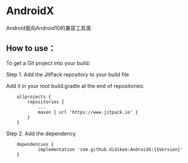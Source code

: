 # AndroidX
Android面向Android10的兼容工具类

## How to use：
To get a Git project into your build:

Step 1. Add the JitPack repository to your build file

Add it in your root build.gradle at the end of repositories:
```
	allprojects {
		repositories {
			...
			maven { url 'https://www.jitpack.io' }
		}
	}
```
Step 2. Add the dependency
```
	dependencies {
	        implementation 'com.github.didikee:AndroidX:{$Version}'
	}
```
